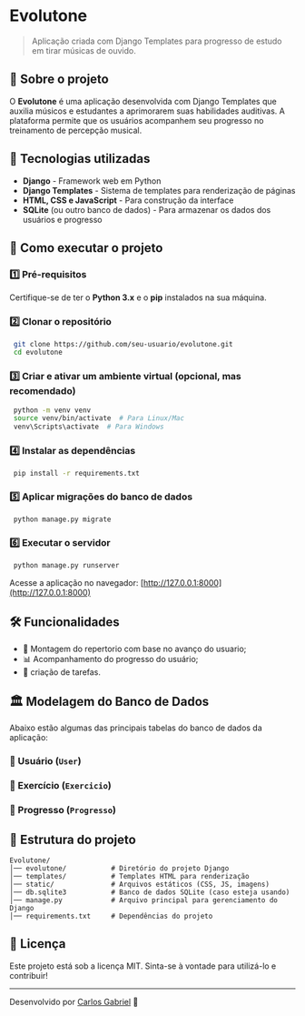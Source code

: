 # Evolutone

> Aplicação criada com Django Templates para progresso de estudo em tirar músicas de ouvido.

## 📌 Sobre o projeto

O **Evolutone** é uma aplicação desenvolvida com Django Templates que auxilia músicos e estudantes a aprimorarem suas habilidades auditivas. A plataforma permite que os usuários acompanhem seu progresso no treinamento de percepção musical.

## 🚀 Tecnologias utilizadas

- **Django** - Framework web em Python
- **Django Templates** - Sistema de templates para renderização de páginas
- **HTML, CSS e JavaScript** - Para construção da interface
- **SQLite** (ou outro banco de dados) - Para armazenar os dados dos usuários e progresso

## 🔧 Como executar o projeto

### 1️⃣ Pré-requisitos
Certifique-se de ter o **Python 3.x** e o **pip** instalados na sua máquina.

### 2️⃣ Clonar o repositório
```sh
 git clone https://github.com/seu-usuario/evolutone.git
 cd evolutone
```

### 3️⃣ Criar e ativar um ambiente virtual (opcional, mas recomendado)
```sh
 python -m venv venv
 source venv/bin/activate  # Para Linux/Mac
 venv\Scripts\activate  # Para Windows
```

### 4️⃣ Instalar as dependências
```sh
 pip install -r requirements.txt
```

### 5️⃣ Aplicar migrações do banco de dados
```sh
 python manage.py migrate
```

### 6️⃣ Executar o servidor
```sh
 python manage.py runserver
```
Acesse a aplicação no navegador: [http://127.0.0.1:8000](http://127.0.0.1:8000)

## 🛠 Funcionalidades

- 🎵 Montagem do repertorio com base no avanço do usuario;
- 📊 Acompanhamento do progresso do usuário;
- 🎼 criação de tarefas.

## 🏛 Modelagem do Banco de Dados

Abaixo estão algumas das principais tabelas do banco de dados da aplicação:

### 📌 Usuário (`User`)

### 📌 Exercício (`Exercicio`)

### 📌 Progresso (`Progresso`)

## 📁 Estrutura do projeto
```
Evolutone/
│── evolutone/           # Diretório do projeto Django
│── templates/           # Templates HTML para renderização
│── static/              # Arquivos estáticos (CSS, JS, imagens)
│── db.sqlite3           # Banco de dados SQLite (caso esteja usando)
│── manage.py            # Arquivo principal para gerenciamento do Django
│── requirements.txt     # Dependências do projeto
```

## 📜 Licença
Este projeto está sob a licença MIT. Sinta-se à vontade para utilizá-lo e contribuir!

---
Desenvolvido por [Carlos Gabriel](https://github.com/CarlosG18) 🎸


